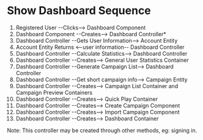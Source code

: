 # Show Dashboard Sequence

1. Registered User --Clicks--> Dashboard Component
2. Dashboard Component --Creates--> Dashboard Controller*
3. Dashboard Controller --Gets User Information--> Account Entity
4. Account Entity Returns <--user information-- Dashboard Controller
5. Dashboard Controller --Calculate Statistics--> Dashboard Controller
6. Dashboard Controller --Creates--> General User Statistics Container
7. Dashboard Controller --Generate Campaign List--> Dashboard Controller
8. Dashboard Controller --Get short campaign info--> Campaign Entity
9. Dashboard Controller --Creates--> Campaign List Container and Campaign Preview Containers
10. Dashboard Controller --Creates--> Quick Play Container
11. Dashboard Controller --Creates--> Create Campaign Component
12. Dashboard Controller --Creates--> Import Campaign Component
13. Dashboard Controller --Creates--> Dashboard Container

Note: This controller may be created through other methods, eg: signing in.
